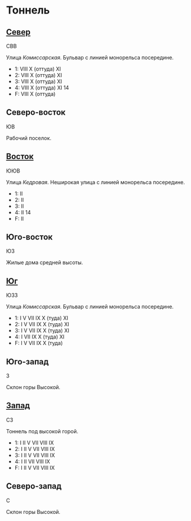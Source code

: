 # Тоннель

## [Север](./560065.md)

СВВ

Улица *Комиссарская*.
Бульвар с линией монорельса посередине.

* 1:    VIII    X (оттуда)  XI
* 2:    VIII    X (оттуда)  XI
* 3:    VIII    X (оттуда)  XI
* 4:    VIII    X (оттуда)  XI  14
* F:    VIII    X (оттуда)

## Северо-восток

ЮВ

Рабочий поселок.

## [Восток](./570070.md)

ЮЮВ

Улица *Кедровая*.
Неширокая улица с линией монорельса посередине.

* 1:    II
* 2:    II
* 3:    II
* 4:    II  14
* F:    II

## Юго-восток

ЮЗ

Жилые дома средней высоты.

## [Юг](./560080.md)

ЮЗЗ

Улица *Комиссарская*.
Бульвар с линией монорельса посередине.

* 1:    I   V   VII IX  X (туда)    XI
* 2:    I   V   VII IX  X (туда)    XI
* 3:    I   V   VII IX  X (туда)    XI
* 4:    I   VII IX  X (туда)    XI
* F:    I   V   VII IX  X (туда)

## Юго-запад

З

Склон горы Высокой.

## [Запад](./550070.md)

СЗ

Тоннель под высокой горой.

* 1:    I   II  V   VII VIII    IX
* 2:    I   II  V   VII VIII    IX
* 3:    I   II  V   VII VIII    IX
* 4:    I   II  VII VIII    IX
* F:    I   II  V   VII VIII    IX

## Северо-запад

С

Склон горы Высокой.
